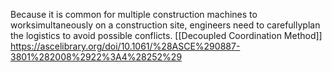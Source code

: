 Because it is common for multiple construction machines to worksimultaneously on a construction site, engineers need to carefullyplan the logistics to avoid possible conflicts.
[[Decoupled Coordination Method]]
https://ascelibrary.org/doi/10.1061/%28ASCE%290887-3801%282008%2922%3A4%28252%29